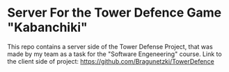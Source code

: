 # Server For the Tower Defence Game "Kabanchiki"
This repo contains a server side of the Tower Defense Project, that was made by my team as a task for the "Software Engeneering" course.
Link to the client side of project: https://github.com/Bragunetzki/TowerDefence
